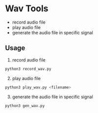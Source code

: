# Wav Tools

- record audio file
- play audio file
- generate the audio file in specific signal

## Usage

1. record audio file

```bash
python3 record_wav.py
```

2. play audio file

```bash
python3 play_wav.py <filename>
```
3. generate the audio file in specific signal

```bash
python3 gen_wav.py
```
